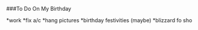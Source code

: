 ###To Do On My Birthday

*work
*fix a/c
*hang pictures
*birthday festivities (maybe)
*blizzard fo sho